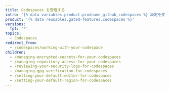 ```yaml
---
title: Codespaces を管理する
intro: '{% data variables.product.prodname_github_codespaces %} 設定を使用して、codespace に必要な情報を管理できます。'
product: '{% data reusables.gated-features.codespaces %}'
versions:
  fpt: '*'
topics:
  - Codespaces
redirect_from:
  - /codespaces/working-with-your-codespace
children:
  - /managing-encrypted-secrets-for-your-codespaces
  - /managing-repository-access-for-your-codespaces
  - /reviewing-your-security-logs-for-codespaces
  - /managing-gpg-verification-for-codespaces
  - /setting-your-default-editor-for-codespaces
  - /setting-your-default-region-for-codespaces
---
```


